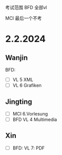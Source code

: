 考试范围
BFD 全部vl

MCI 最后一个不考

# 2.2.2024

## Wanjin
BFD: 
- [ ] VL 5 XML
- [ ] VL 6 Grafiken

## Jingting
- [ ] MCI 6.Vorlesung
- [ ] BFD VL 4 Multimedia

## Xin
- [ ] BFD: VL 7: PDF


